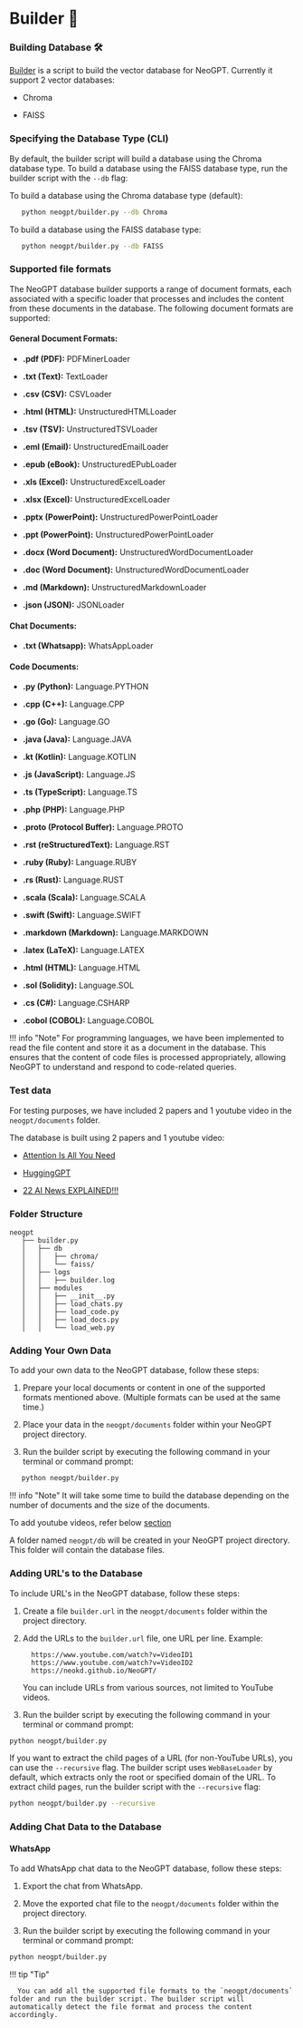 # __Builder 👷__

### Building Database 🛠️

[Builder](https://github.com/neokd/NeoGPT/blob/main/neogpt/builder.py) is a script to build the vector database for NeoGPT. Currently it support 2 vector databases:

-   Chroma

-   FAISS

### Specifying the Database Type (CLI)

By default, the builder script will build a database using the Chroma database type. To build a database using the FAISS database type, run the builder script with the `--db` flag:

To build a database using the Chroma database type (default):
```bash title="Terminal"
   python neogpt/builder.py --db Chroma
```

To build a database using the FAISS database type:
```bash title="Terminal"
   python neogpt/builder.py --db FAISS
```

### Supported file formats

The NeoGPT database builder supports a range of document formats, each associated with a specific loader that processes and includes the content from these documents in the database. The following document formats are supported:

#### General Document Formats:

   - **.pdf (PDF):** PDFMinerLoader

   - **.txt (Text):** TextLoader

   - **.csv (CSV):** CSVLoader

   - **.html (HTML):** UnstructuredHTMLLoader

   - **.tsv (TSV):** UnstructuredTSVLoader

   - **.eml (Email):** UnstructuredEmailLoader

   - **.epub (eBook):** UnstructuredEPubLoader

   - **.xls (Excel):** UnstructuredExcelLoader

   - **.xlsx (Excel):** UnstructuredExcelLoader

   - **.pptx (PowerPoint):** UnstructuredPowerPointLoader

   - **.ppt (PowerPoint):** UnstructuredPowerPointLoader

   - **.docx (Word Document):** UnstructuredWordDocumentLoader

   - **.doc (Word Document):** UnstructuredWordDocumentLoader

   - **.md (Markdown):** UnstructuredMarkdownLoader

   - **.json (JSON):** JSONLoader

#### Chat Documents:

   - **.txt (Whatsapp):** WhatsAppLoader

#### Code Documents:

   - **.py (Python):** Language.PYTHON

   - **.cpp (C++):** Language.CPP

   - **.go (Go):** Language.GO

   - **.java (Java):** Language.JAVA

   - **.kt (Kotlin):** Language.KOTLIN

   - **.js (JavaScript):** Language.JS

   - **.ts (TypeScript):** Language.TS

   - **.php (PHP):** Language.PHP

   - **.proto (Protocol Buffer):** Language.PROTO

   - **.rst (reStructuredText):** Language.RST

   - **.ruby (Ruby):** Language.RUBY

   - **.rs (Rust):** Language.RUST

   - **.scala (Scala):** Language.SCALA

   - **.swift (Swift):** Language.SWIFT

   - **.markdown (Markdown):** Language.MARKDOWN

   - **.latex (LaTeX):** Language.LATEX

   - **.html (HTML):** Language.HTML

   - **.sol (Solidity):** Language.SOL

   - **.cs (C#):** Language.CSHARP

   - **.cobol (COBOL):** Language.COBOL

!!! info "Note"
      For programming languages, we have been implemented to read the file content and store it as a document in the database. This ensures that the content of code files is processed appropriately, allowing NeoGPT to understand and respond to code-related queries.

### Test data

For testing purposes, we have included 2 papers and 1 youtube video in the `neogpt/documents` folder. 

The database is built using 2 papers and 1 youtube video: 

- [Attention Is All You Need](https://arxiv.org/pdf/1706.03762.pdf)

- [HuggingGPT](https://arxiv.org/pdf/2303.17580.pdf)

- [22 AI News EXPLAINED!!!](https://www.youtube.com/watch?v=BPknz-hCnec)


### Folder Structure

```plaintext title="Folder Structure"
neogpt
   ├── builder.py
   │   ├── db
   │   │   ├── chroma/
   │   │   └── faiss/
   │   ├── logs
   │   │   ├── builder.log
   │   ├── modules
   │   │   ├── __init__.py
   │   │   ├── load_chats.py
   │   │   ├── load_code.py
   │   │   ├── load_docs.py
   │   │   └── load_web.py

```

### Adding Your Own Data

To add your own data to the NeoGPT database, follow these steps:

1. Prepare your local documents or content in one of the supported formats mentioned above. (Multiple formats can be used at the same time.)

2. Place your data in the `neogpt/documents` folder within your NeoGPT project directory.

3. Run the builder script by executing the following command in your terminal or command prompt:

```bash title="Terminal"
   python neogpt/builder.py
```

!!! info "Note"
      It will take some time to build the database depending on the number of documents and the size of the documents.

To add youtube videos, refer below [section](#adding-urls-to-the-database)

A folder named `neogpt/db` will be created in your NeoGPT project directory. This folder will contain the database files.


### Adding URL's to the Database

To include URL's in the NeoGPT database, follow these steps:

1. Create a file `builder.url` in the `neogpt/documents` folder within the project directory.

2. Add the URLs to the `builder.url` file, one URL per line.
    Example:
    ```plaintext title="builder.url"
      https://www.youtube.com/watch?v=VideoID1
      https://www.youtube.com/watch?v=VideoID2
      https://neokd.github.io/NeoGPT/
    ```
   You can include URLs from various sources, not limited to YouTube videos.

3. Run the builder script by executing the following command in your terminal or command prompt:
    
```bash title="Terminal"
python neogpt/builder.py
```

If you want to extract the child pages of a URL (for non-YouTube URLs), you can use the `--recursive` flag. The builder script uses `WebBaseLoader` by default, which extracts only the root or specified domain of the URL. To extract child pages, run the builder script with the `--recursive` flag:

```bash title="Terminal"
python neogpt/builder.py --recursive
```

### Adding Chat Data to the Database

#### WhatsApp

To add WhatsApp chat data to the NeoGPT database, follow these steps:

1. Export the chat from WhatsApp.

2. Move the exported chat file to the `neogpt/documents` folder within the project directory.

3. Run the builder script by executing the following command in your terminal or command prompt:

```bash title="Terminal"
python neogpt/builder.py
```


!!! tip "Tip"
      
      You can add all the supported file formats to the `neogpt/documents` folder and run the builder script. The builder script will automatically detect the file format and process the content accordingly.
